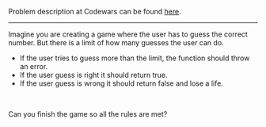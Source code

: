 Problem description at Codewars can be found
[here](https://www.codewars.com/kata/568018a64f35f0c613000054/train/python).

-------------

Imagine you are creating a game where the user has to guess the correct number. But there is a limit
of how many guesses the user can do.
<br>

- If the user tries to guess more than the limit, the function should throw an error.
- If the user guess is right it should return true.
- If the user guess is wrong it should return false and lose a life.
<br>

Can you finish the game so all the rules are met?
